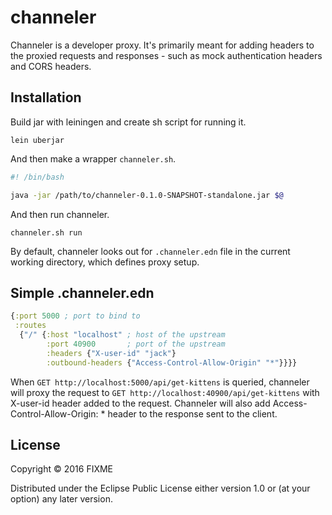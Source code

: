 # channeler

Channeler is a developer proxy. It's primarily meant for adding headers to the proxied requests and responses - such as mock authentication headers and
CORS headers.

## Installation

Build jar with leiningen and create sh script for running it.

```
lein uberjar
```

And then make a wrapper `channeler.sh`.

```bash
#! /bin/bash

java -jar /path/to/channeler-0.1.0-SNAPSHOT-standalone.jar $@
```

And then run channeler.

```
channeler.sh run
```

By default, channeler looks out for `.channeler.edn` file in the current working directory, which defines proxy setup.

## Simple .channeler.edn

```clojure
{:port 5000 ; port to bind to
 :routes
  {"/" {:host "localhost" ; host of the upstream
        :port 40900       ; port of the upstream
        :headers {"X-user-id" "jack"}
        :outbound-headers {"Access-Control-Allow-Origin" "*"}}}}
```

When `GET http://localhost:5000/api/get-kittens` is queried, channeler will proxy the request
to `GET http://localhost:40900/api/get-kittens` with X-user-id header added to the request.
Channeler will also add Access-Control-Allow-Origin: * header to the response sent to the client.

## License

Copyright © 2016 FIXME

Distributed under the Eclipse Public License either version 1.0 or (at
your option) any later version.
